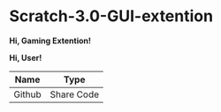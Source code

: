 # Scratch-3.0-GUI-extention
**Hi, Gaming Extention!**
<p>
  
  
</p>

**Hi, User!**

|Name|Type|
|----|----|
|Github|Share Code|
